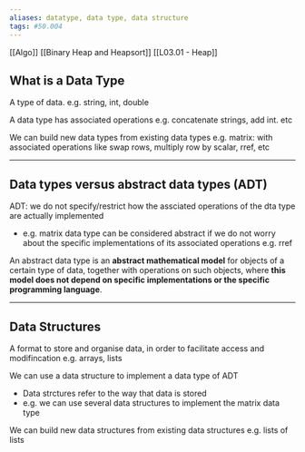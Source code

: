```yaml
---
aliases: datatype, data type, data structure
tags: #50.004
---
```

[[Algo]]
[[Binary Heap and Heapsort]]
[[L03.01 - Heap]]

## What is a Data Type
A type of data.
e.g. string, int, double

A data type has associated operations
e.g. concatenate strings, add int. etc

We can build new data types from existing data types
e.g. matrix: with associated operations like swap rows, multiply row by scalar, rref, etc
***
## Data types versus abstract data types (ADT)
ADT: we do not specify/restrict how the assciated operations of the dta type are actually implemented
- e.g. matrix data type can be considered abstract if we do not worry about the specific implementations of its associated operations e.g. rref

An abstract data type is an **abstract mathematical model** for objects of a certain type of data, together with operations on such objects, where **this model does not depend on specific implementations or the specific programming language**.
***
## Data Structures
A format to store and organise data, in order to facilitate access and modifincation
e.g. arrays, lists

We can use a data structure to implement a data type of ADT
- Data strctures refer to the way that data is stored
- e.g. we can use several data structures to implement the matrix data type

We can build new data structures from existing data structures e.g. lists of lists